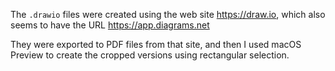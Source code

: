 The `.drawio` files were created using the web site https://draw.io, which
also seems to have the URL https://app.diagrams.net

They were exported to PDF files from that site, and then I used macOS
Preview to create the cropped versions using rectangular selection.
